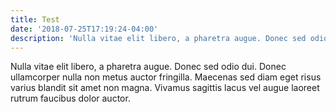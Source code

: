 ```yaml
---
title: Test
date: '2018-07-25T17:19:24-04:00'
description: 'Nulla vitae elit libero, a pharetra augue. Donec sed odio dui.'
---
```

Nulla vitae elit libero, a pharetra augue. Donec sed odio dui. Donec ullamcorper nulla non metus auctor fringilla. Maecenas sed diam eget risus varius blandit sit amet non magna. Vivamus sagittis lacus vel augue laoreet rutrum faucibus dolor auctor.
